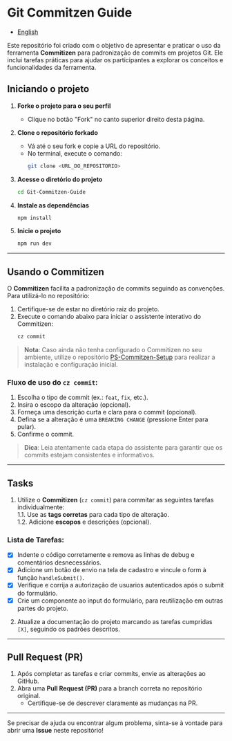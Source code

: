 # Git Commitzen Guide
- [English](README-EN.md)

Este repositório foi criado com o objetivo de apresentar e praticar o uso da ferramenta **Commitizen** para padronização de commits em projetos Git. Ele inclui tarefas práticas para ajudar os participantes a explorar os conceitos e funcionalidades da ferramenta.

## Iniciando o projeto

1. **Forke o projeto para o seu perfil**  
   - Clique no botão "Fork" no canto superior direito desta página.  

2. **Clone o repositório forkado**  
   - Vá até o seu fork e copie a URL do repositório.  
   - No terminal, execute o comando:  
     ```bash
     git clone <URL_DO_REPOSITORIO>
     ```  

3. **Acesse o diretório do projeto**  
   ```bash
   cd Git-Commitzen-Guide
   ```  

4. **Instale as dependências**  
   ```bash
   npm install
   ```  

5. **Inicie o projeto**  
   ```bash
   npm run dev
   ```  

---

## Usando o Commitizen

O **Commitizen** facilita a padronização de commits seguindo as convenções. Para utilizá-lo no repositório:  

1. Certifique-se de estar no diretório raiz do projeto.  
2. Execute o comando abaixo para iniciar o assistente interativo do Commitizen:  
   ```bash
   cz commit
   ```  

> **Nota**: Caso ainda não tenha configurado o Commitizen no seu ambiente, utilize o repositório [PS-Commitzen-Setup](https://github.com/strFelix/PS-Commitzen-Setup) para realizar a instalação e configuração inicial.  

### Fluxo de uso do `cz commit`:  
1. Escolha o tipo de commit (ex.: `feat`, `fix`, etc.).  
2. Insira o escopo da alteração (opcional).  
3. Forneça uma descrição curta e clara para o commit (opcional).  
4. Defina se a alteração é uma `BREAKING CHANGE` (pressione Enter para pular).  
5. Confirme o commit.  

> **Dica**: Leia atentamente cada etapa do assistente para garantir que os commits estejam consistentes e informativos.  

---

## Tasks

1. Utilize o **Commitizen** (`cz commit`) para commitar as seguintes tarefas individualmente:  
   1.1. Use as **tags corretas** para cada tipo de alteração.  
   1.2. Adicione **escopos** e descrições (opcional).  

### Lista de Tarefas:
- [X] Indente o código corretamente e remova as linhas de debug e comentários desnecessários.  
- [X] Adicione um botão de envio na tela de cadastro e vincule o form à função `handleSubmit()`.  
- [X] Verifique e corrija a autorização de usuarios autenticados após o submit do formulário.  
- [X] Crie um componente ao input do formulário, para reutilização em outras partes do projeto.  

2. Atualize a documentação do projeto marcando as tarefas cumpridas `[X]`, seguindo os padrões descritos.  

---

## Pull Request (PR)

1. Após completar as tarefas e criar commits, envie as alterações ao GitHub.  
2. Abra uma **Pull Request (PR)** para a branch correta no repositório original.  
   - Certifique-se de descrever claramente as mudanças na PR.  

---

Se precisar de ajuda ou encontrar algum problema, sinta-se à vontade para abrir uma **Issue** neste repositório!
